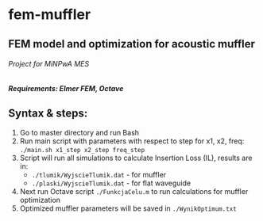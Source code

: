 # fem-muffler
## FEM model and optimization for acoustic muffler
###### Project for MiNPwA MES
##### Requirements: Elmer FEM, Octave
## Syntax & steps:
1. Go to master directory and run Bash
2. Run main script with parameters with respect to step for x1, x2, freq:
    `./main.sh x1_step x2_step freq_step`
3. Script will run all simulations to calculate Insertion Loss (IL), results are in:
    - `./tlumik/WyjscieTlumik.dat` - for muffler
    - `./plaski/WyjscieTlumik.dat` - for flat waveguide
4. Next run Octave script  `./FunkcjaCelu.m` to run calculations for muffler optimization
5. Optimized muffler parameters will be saved in `./WynikOptimum.txt`